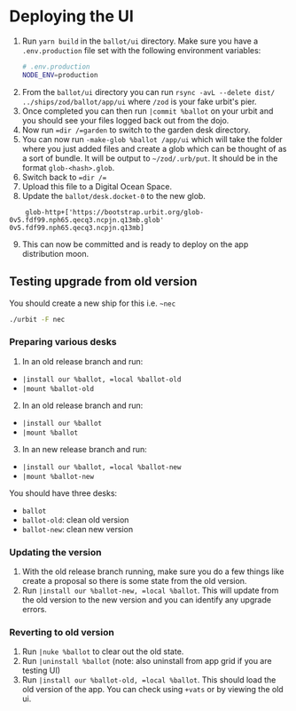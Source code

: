 # Deploying the UI

1. Run `yarn build` in the `ballot/ui` directory. Make sure you have a `.env.production` file set with the following environment variables:
   ```bash
   # .env.production
   NODE_ENV=production
   ```
2. From the `ballot/ui` directory you can run `rsync -avL --delete dist/ ../ships/zod/ballot/app/ui` where `/zod` is your fake urbit's pier.
3. Once completed you can then run `|commit %ballot` on your urbit and you should see your files logged back out from the dojo.
4. Now run `=dir /=garden` to switch to the garden desk directory.
5. You can now run `-make-glob %ballot /app/ui` which will take the folder where you just added files and create a glob which can be thought of as a sort of bundle. It will be output to `~/zod/.urb/put`. It should be in the format `glob-<hash>.glob`.
6. Switch back to `=dir /=`
7. Upload this file to a Digital Ocean Space.
8. Update the `ballot/desk.docket-0` to the new glob.

```hoon
    glob-http+['https://bootstrap.urbit.org/glob-0v5.fdf99.nph65.qecq3.ncpjn.q13mb.glob' 0v5.fdf99.nph65.qecq3.ncpjn.q13mb]
```

9. This can now be committed and is ready to deploy on the app distribution moon.

## Testing upgrade from old version

You should create a new ship for this i.e. `~nec`

```zsh
./urbit -F nec
```

### Preparing various desks

1. In an old release branch and run:

- `|install our %ballot, =local %ballot-old`
- `|mount %ballot-old`

2. In an old release branch and run:

- `|install our %ballot`
- `|mount %ballot`

3. In an new release branch and run:

- `|install our %ballot, =local %ballot-new`
- `|mount %ballot-new`

You should have three desks:

- `ballot`
- `ballot-old`: clean old version
- `ballot-new`: clean new version

### Updating the version

1. With the old release branch running, make sure you do a few things like create a proposal so there is some state from the old version.
2. Run `|install our %ballot-new, =local %ballot`. This will update from the old version to the new version and you can identify any upgrade errors.

### Reverting to old version

1. Run `|nuke %ballot` to clear out the old state.
2. Run `|uninstall %ballot` (note: also uninstall from app grid if you are testing UI)
3. Run `|install our %ballot-old, =local %ballot`. This should load the old version of the app. You can check using `+vats` or by viewing the old ui.
